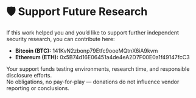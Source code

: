 # 🛡 Support Future Research

If this work helped you and you’d like to support further independent security research, you can contribute here:

- **Bitcoin (BTC):** 141KvN2zbonp79Etfc9ooeMQtnX6iA9kvm
- **Ethereum (ETH):** 0x5B74d16E06451a4de4eA2D7F00E0a1f49147fcC3

Your support funds testing environments, research time, and responsible disclosure efforts.  
No obligations, no pay-for-play — donations do not influence vendor reporting or conclusions.
